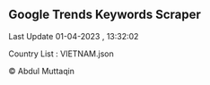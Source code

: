

## Google Trends Keywords Scraper 
 
Last Update 01-04-2023 , 13:32:02

Country List :
VIETNAM.json



© Abdul Muttaqin 
